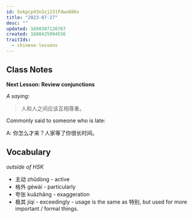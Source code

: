 ```yaml
---
id: 5okpcp43n3zj231fdwo686v
title: "2023-07-27"
desc: ""
updated: 1698307126767
created: 1690425994556
traitIds:
  - chinese-lessons
---
```


## Class Notes

**Next Lesson: Review conjunctions**

_A saying:_

> 人和人之间应该互相尊重。

Commonly said to someone who is late:

A: 你怎么才来？人家等了你很长时间。

## Vocabulary

_outside of HSK_

- 主动 zhǔdòng - active
- 格外 géwài - particularly
- 夸张 kuāzhāng - exaggeration
- 极其 jíqí - exceedingly - usage is the same as 特别, but used for more important / formal things.